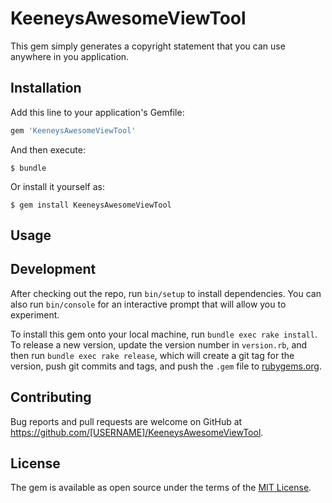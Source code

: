 # KeeneysAwesomeViewTool

This gem simply generates a copyright statement that you can use anywhere in you application.

## Installation

Add this line to your application's Gemfile:

```ruby
gem 'KeeneysAwesomeViewTool'
```

And then execute:

    $ bundle

Or install it yourself as:

    $ gem install KeeneysAwesomeViewTool

## Usage



## Development

After checking out the repo, run `bin/setup` to install dependencies. You can also run `bin/console` for an interactive prompt that will allow you to experiment.

To install this gem onto your local machine, run `bundle exec rake install`. To release a new version, update the version number in `version.rb`, and then run `bundle exec rake release`, which will create a git tag for the version, push git commits and tags, and push the `.gem` file to [rubygems.org](https://rubygems.org).

## Contributing

Bug reports and pull requests are welcome on GitHub at https://github.com/[USERNAME]/KeeneysAwesomeViewTool.

## License

The gem is available as open source under the terms of the [MIT License](http://opensource.org/licenses/MIT).
